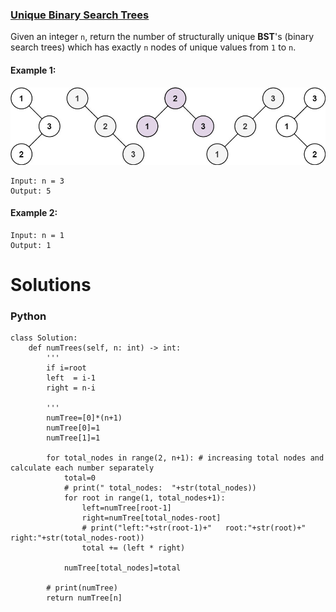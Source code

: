 ### [Unique Binary Search Trees](https://leetcode.com/problems/unique-binary-search-trees/) <br>

Given an integer `n`, return the number of structurally unique **BST**'s (binary search trees) which has exactly `n` nodes of unique values from `1` to `n`.


#### Example 1:
<img src="../../../../../images/uniquebstn3.jpg">

```
Input: n = 3
Output: 5

```

#### Example 2:

```
Input: n = 1
Output: 1

```

# Solutions

### Python
```
class Solution:
    def numTrees(self, n: int) -> int:
        '''        
        if i=root
        left  = i-1
        right = n-i 
        
        '''
        numTree=[0]*(n+1)
        numTree[0]=1
        numTree[1]=1
        
        for total_nodes in range(2, n+1): # increasing total nodes and calculate each number separately
            total=0
            # print(" total_nodes:  "+str(total_nodes))
            for root in range(1, total_nodes+1):
                left=numTree[root-1]
                right=numTree[total_nodes-root]
                # print("left:"+str(root-1)+"   root:"+str(root)+"   right:"+str(total_nodes-root))                
                total += (left * right)
                
            numTree[total_nodes]=total
            
        # print(numTree)
        return numTree[n]
```
